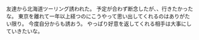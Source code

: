 友達から北海道ツーリング誘われた。
予定が合わず断念したが、、行きたかったな。
東京を離れて一年以上経つのにこうやって思い出してくれるのはありがたい限り。
今度自分からも誘おう。
やっぱり好意を返してくれる相手は大事にしていきたいな。

